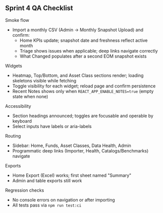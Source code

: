 ## Sprint 4 QA Checklist

Smoke flow
- Import a monthly CSV (Admin → Monthly Snapshot Upload) and confirm:
  - Home KPIs update; snapshot date and freshness reflect active month
  - Triage shows issues when applicable; deep links navigate correctly
  - What Changed populates after a second EOM snapshot exists

Widgets
- Heatmap, Top/Bottom, and Asset Class sections render; loading skeletons visible while fetching
- Toggle visibility for each widget; reload page and confirm persistence
- Recent Notes shows only when `REACT_APP_ENABLE_NOTES=true` (empty state when none)

Accessibility
- Section headings announced; toggles are focusable and operable by keyboard
- Select inputs have labels or aria-labels

Routing
- Sidebar: Home, Funds, Asset Classes, Data Health, Admin
- Programmatic deep links (Importer, Health, Catalogs/Benchmarks) navigate

Exports
- Home Export (Excel) works; first sheet named "Summary"
- Admin and table exports still work

Regression checks
- No console errors on navigation or after importing
- All tests pass via `npm run test:ci`

